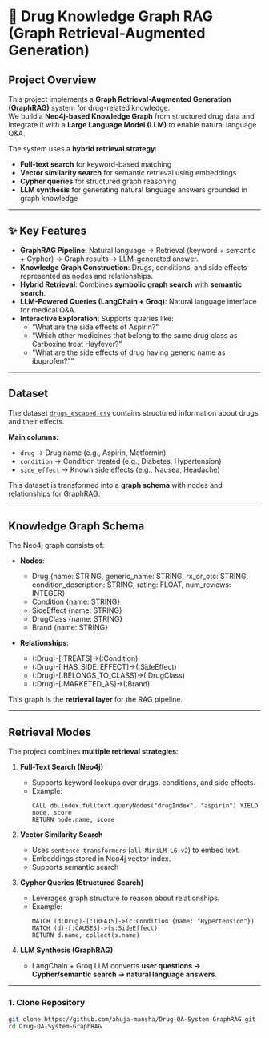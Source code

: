 # 💊 Drug Knowledge Graph RAG (Graph Retrieval-Augmented Generation)

## Project Overview
This project implements a **Graph Retrieval-Augmented Generation (GraphRAG)** system for drug-related knowledge.  
We build a **Neo4j-based Knowledge Graph** from structured drug data and integrate it with a **Large Language Model (LLM)** to enable natural language Q&A.  

The system uses a **hybrid retrieval strategy**:
- **Full-text search** for keyword-based matching  
- **Vector similarity search** for semantic retrieval using embeddings  
- **Cypher queries** for structured graph reasoning  
- **LLM synthesis** for generating natural language answers grounded in graph knowledge  

---

## ✨ Key Features
- **GraphRAG Pipeline**: Natural language → Retrieval (keyword + semantic + Cypher) → Graph results → LLM-generated answer.  
- **Knowledge Graph Construction**: Drugs, conditions, and side effects represented as nodes and relationships.  
- **Hybrid Retrieval**: Combines **symbolic graph search** with **semantic search**.  
- **LLM-Powered Queries (LangChain + Groq)**: Natural language interface for medical Q&A.  
- **Interactive Exploration**: Supports queries like:
  - “What are the side effects of Aspirin?”  
  - “Which other medicines that belong to the same drug class as Carboxine treat Hayfever?”  
  - "What are the side effects of drug having generic name as ibuprofen?"”  

---

## Dataset
The dataset [`drugs_escaped.csv`](./drugs_escaped.csv) contains structured information about drugs and their effects.  

**Main columns:**
- `drug` → Drug name (e.g., Aspirin, Metformin)  
- `condition` → Condition treated (e.g., Diabetes, Hypertension)  
- `side_effect` → Known side effects (e.g., Nausea, Headache)  

This dataset is transformed into a **graph schema** with nodes and relationships for GraphRAG.  

---

## Knowledge Graph Schema
The Neo4j graph consists of:  

- **Nodes**:    
  - Drug {name: STRING, generic_name: STRING, rx_or_otc: STRING, condition_description: STRING, rating: FLOAT, num_reviews: INTEGER}
  - Condition {name: STRING}
  - SideEffect {name: STRING}
  - DrugClass {name: STRING}
  - Brand {name: STRING}

- **Relationships**:
  - (:Drug)-[:TREATS]->(:Condition)
  - (:Drug)-[:HAS_SIDE_EFFECT]->(:SideEffect)
  - (:Drug)-[:BELONGS_TO_CLASS]->(:DrugClass)
  - (:Drug)-[:MARKETED_AS]->(:Brand)`  

This graph is the **retrieval layer** for the RAG pipeline.  

---

## Retrieval Modes
The project combines **multiple retrieval strategies**:

1. **Full-Text Search (Neo4j)**  
   - Supports keyword lookups over drugs, conditions, and side effects.  
   - Example:  
     ```cypher
     CALL db.index.fulltext.queryNodes("drugIndex", "aspirin") YIELD node, score
     RETURN node.name, score
     ```

2. **Vector Similarity Search**  
   - Uses `sentence-transformers` (`all-MiniLM-L6-v2`) to embed text.  
   - Embeddings stored in Neo4j vector index.  
   - Supports semantic search 

3. **Cypher Queries (Structured Search)**  
   - Leverages graph structure to reason about relationships.  
   - Example:  
     ```cypher
     MATCH (d:Drug)-[:TREATS]->(c:Condition {name: "Hypertension"}) 
     MATCH (d)-[:CAUSES]->(s:SideEffect) 
     RETURN d.name, collect(s.name)
     ```

4. **LLM Synthesis (GraphRAG)**  
   - LangChain + Groq LLM converts **user questions → Cypher/semantic search → natural language answers**.  

---

### 1. Clone Repository
```bash
git clone https://github.com/ahuja-mansha/Drug-QA-System-GraphRAG.git
cd Drug-QA-System-GraphRAG


